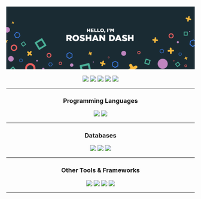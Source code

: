 [![Roshan's GitHub Banner](./assets/banner.jpg)](https://roshandash.ml)

<p align="center">
<a href="https://roshandash.ml"><img src = "https://badges.pufler.dev/visits/roshan1337d/roshan1337d" height = 30px></a>
<a href="https://twitter.com/roshan1337d"><img src = "https://img.shields.io/badge/Twitter-Page?style=flat&logo=twitter&logoColor=white&color=1CA2F1" height = 30px></a>
<a href="https://www.linkedin.com/in/roshan-dash-29778a223/"><img src = "https://img.shields.io/badge/LinkedIn-Page?style=flat&logo=linkedin&logoColor=white&color=0E76A8" height = 30px></a>
<a href="https://discordapp.com/users/415490428721168384"><img src = "https://img.shields.io/badge/Discord-Page?style=flat&logo=discord&logoColor=white&color=4169E1" height = 30px></a>
<a href="https://www.instagram.com/roshan1337d/"><img src = "https://img.shields.io/badge/Instagram-Page?style=flat&logo=instagram&logoColor=white&color=DD2A7B" height = 30px></a>
<hr><h3 align="center">Programming Languages</h3>
<p align="center">
<img src = "https://cdn.jsdelivr.net/gh/devicons/devicon/icons/python/python-original.svg" height = 60px>
<img src = "https://cdn.jsdelivr.net/gh/devicons/devicon/icons/c/c-original.svg" height = 60px>
</p>
<hr><h3 align="center">Databases</h3>
<p align="center">
<img src = "https://img.shields.io/badge/PostgreSQL-Page?style=flat&logo=postgresql&logoColor=white&color=008bb9" height = 30px>
<img src = "https://img.shields.io/badge/MongoDB-Page?style=flat&logo=mongodb&logoColor=white&color=4db33d" height = 30px>
<img src = "https://img.shields.io/badge/MySQL-Page?style=flat&logo=mysql&logoColor=white&color=008bb9" height = 30px>
</p>
<hr><h3 align="center">Other Tools & Frameworks</h3>
<p align="center">
<img src = "https://cdn.jsdelivr.net/gh/devicons/devicon/icons/aftereffects/aftereffects-original.svg" height = 60px>
<img src = "https://cdn.jsdelivr.net/gh/devicons/devicon/icons/photoshop/photoshop-line.svg" height = 60px>
<img src = "https://cdn.jsdelivr.net/gh/devicons/devicon/icons/illustrator/illustrator-line.svg" height = 60px>
<img src = "https://cdn.jsdelivr.net/gh/devicons/devicon/icons/premierepro/premierepro-original.svg" height = 60px>
</p>
<hr>
